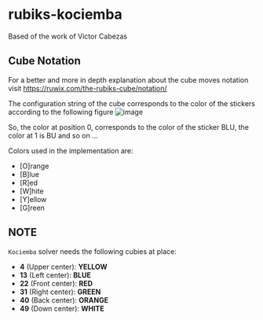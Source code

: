 # rubiks-kociemba
Based of the work of Victor Cabezas

Cube Notation
-------------

For a better and more in depth explanation about the cube moves notation visit https://ruwix.com/the-rubiks-cube/notation/

The configuration string of the cube corresponds to the color of the stickers according to the following figure
![image](https://github.com/jp-hidalgo/rubiks-kociemba/assets/36314124/36f8c02f-edd3-4042-a3f0-018f1d7fadd6)


So, the color at position 0, corresponds to the color of the sticker BLU, the color at 1 is BU and so on ...

Colors used in the implementation are:

-  [O]range
-  [B]lue
-  [R]ed
-  [W]hite
-  [Y]ellow
-  [G]reen

NOTE
----

``Kociemba`` solver needs the following cubies at place:

-   **4** (Upper center): **YELLOW**
-   **13** (Left center): **BLUE**
-   **22** (Front center): **RED**
-   **31** (Right center): **GREEN**
-   **40** (Back center): **ORANGE**
-   **49** (Down center): **WHITE**
